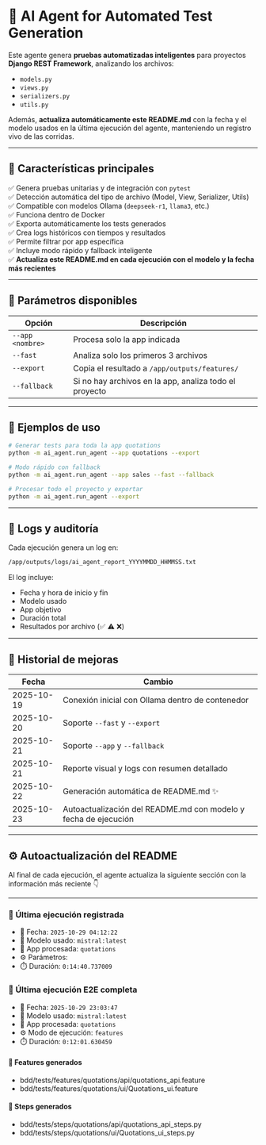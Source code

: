 # 🤖 AI Agent for Automated Test Generation

Este agente genera **pruebas automatizadas inteligentes** para proyectos **Django REST Framework**, analizando los archivos:

- `models.py`
- `views.py`
- `serializers.py`
- `utils.py`

Además, **actualiza automáticamente este README.md** con la fecha y el modelo usados en la última ejecución del agente, manteniendo un registro vivo de las corridas.

---

## 🚀 Características principales

✅ Genera pruebas unitarias y de integración con `pytest`  
✅ Detección automática del tipo de archivo (Model, View, Serializer, Utils)  
✅ Compatible con modelos Ollama (`deepseek-r1`, `llama3`, etc.)  
✅ Funciona dentro de Docker  
✅ Exporta automáticamente los tests generados  
✅ Crea logs históricos con tiempos y resultados  
✅ Permite filtrar por app específica  
✅ Incluye modo rápido y fallback inteligente  
✅ **Actualiza este README.md en cada ejecución con el modelo y la fecha más recientes**

---

## 🧩 Parámetros disponibles

| Opción | Descripción |
|--------|-------------|
| `--app <nombre>` | Procesa solo la app indicada |
| `--fast` | Analiza solo los primeros 3 archivos |
| `--export` | Copia el resultado a `/app/outputs/features/` |
| `--fallback` | Si no hay archivos en la app, analiza todo el proyecto |

---

## 🧠 Ejemplos de uso

```bash
# Generar tests para toda la app quotations
python -m ai_agent.run_agent --app quotations --export

# Modo rápido con fallback
python -m ai_agent.run_agent --app sales --fast --fallback

# Procesar todo el proyecto y exportar
python -m ai_agent.run_agent --export
```

---

## 📜 Logs y auditoría

Cada ejecución genera un log en:

```bash
/app/outputs/logs/ai_agent_report_YYYYMMDD_HHMMSS.txt
```

El log incluye:

- Fecha y hora de inicio y fin  
- Modelo usado  
- App objetivo  
- Duración total  
- Resultados por archivo (✅ ⚠️ ❌)

---

## 🧩 Historial de mejoras

| Fecha | Cambio |
|--------|---------|
| 2025-10-19 | Conexión inicial con Ollama dentro de contenedor |
| 2025-10-20 | Soporte `--fast` y `--export` |
| 2025-10-21 | Soporte `--app` y `--fallback` |
| 2025-10-21 | Reporte visual y logs con resumen detallado |
| 2025-10-22 | Generación automática de README.md ✨ |
| 2025-10-23 | Autoactualización del README.md con modelo y fecha de ejecución |

---

## ⚙️ Autoactualización del README

Al final de cada ejecución, el agente actualiza la siguiente sección con la información más reciente 👇

---


        
        
        
        
        
        
        
        
        
        
        
        
        
        
        
        



































### 🧾 Última ejecución registrada
- 📅 Fecha: `2025-10-29 04:12:22`
- 🤖 Modelo usado: `mistral:latest`
- 🧩 App procesada: `quotations`
- ⚙️ Parámetros:   
- ⏱️ Duración: `0:14:40.737009`


    
    
    
    
    
    
    
    
    






### 🧩 Última ejecución E2E completa
- 📅 Fecha: `2025-10-29 23:03:47`
- 🤖 Modelo usado: `mistral:latest`
- 🧩 App procesada: `quotations`
- ⚙️ Modo de ejecución: `features`
- ⏱️ Duración: `0:12:01.630459`

#### 📄 Features generados
- bdd/tests/features/quotations/api/quotations_api.feature
- bdd/tests/features/quotations/ui/Quotations_ui.feature

#### 🐍 Steps generados
- bdd/tests/steps/quotations/api/quotations_api_steps.py
- bdd/tests/steps/quotations/ui/Quotations_ui_steps.py
